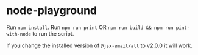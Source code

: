 # node-playground
Run `npm install`.
Run `npm run print` OR `npm run build && npm run pint-with-node` to run the script.


If you change the installed version of `@jsx-email/all` to v2.0.0 it will work.